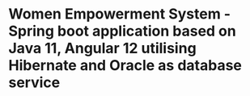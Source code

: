 
# Women Empowerment System - Spring boot application based on Java 11, Angular 12 utilising Hibernate and Oracle as database service 


